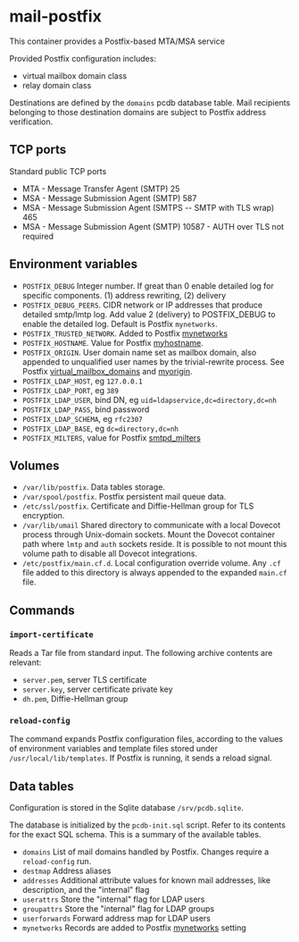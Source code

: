 # mail-postfix

This container provides a Postfix-based MTA/MSA service

Provided Postfix configuration includes:
- virtual mailbox domain class
- relay domain class

Destinations are defined by the `domains` pcdb database table. Mail
recipients belonging to those destination domains are subject to Postfix
address verification.

## TCP ports

Standard public TCP ports

- MTA - Message Transfer Agent (SMTP) 25
- MSA - Message Submission Agent (SMTP) 587
- MSA - Message Submission Agent (SMTPS -- SMTP with TLS wrap) 465
- MSA - Message Submission Agent (SMTP) 10587 - AUTH over TLS not required

## Environment variables

- `POSTFIX_DEBUG` Integer number. If great than 0 enable detailed log for
  specific components. (1) address rewriting, (2) delivery
- `POSTFIX_DEBUG_PEERS`. CIDR network or IP addresses that produce detailed smtp/lmtp log. Add value 2 (delivery) to POSTFIX_DEBUG to enable the detailed log. Default is Postfix `mynetworks`.
- `POSTFIX_TRUSTED_NETWORK`. Added to Postfix [mynetworks](https://www.postfix.org/postconf.5.html#mynetworks)
- `POSTFIX_HOSTNAME`. Value for Postfix
  [myhostname](https://www.postfix.org/postconf.5.html#myhostname).
- `POSTFIX_ORIGIN`. User domain name set as mailbox domain, also appended
  to unqualified user names by the trivial-rewrite process. See Postfix
  [virtual_mailbox_domains](https://www.postfix.org/postconf.5.html#virtual_mailbox_domains)
  and [myorigin](https://www.postfix.org/postconf.5.html#myorigin).
- `POSTFIX_LDAP_HOST`, eg `127.0.0.1`
- `POSTFIX_LDAP_PORT`, eg `389`
- `POSTFIX_LDAP_USER`, bind DN, eg `uid=ldapservice,dc=directory,dc=nh`
- `POSTFIX_LDAP_PASS`, bind password
- `POSTFIX_LDAP_SCHEMA`, eg `rfc2307`
- `POSTFIX_LDAP_BASE`, eg `dc=directory,dc=nh`
- `POSTFIX_MILTERS`, value for Postfix [smtpd_milters](http://www.postfix.org/postconf.5.html#smtpd_milters)

## Volumes

- `/var/lib/postfix`. Data tables storage.
- `/var/spool/postfix`. Postfix persistent mail queue data.
- `/etc/ssl/postfix`. Certificate and Diffie-Hellman group for TLS encryption.
- `/var/lib/umail` Shared directory to communicate with a local Dovecot
  process through Unix-domain sockets. Mount the Dovecot container path
  where `lmtp` and `auth` sockets reside. It is possible to not mount this
  volume path to disable all Dovecot integrations.
- `/etc/postfix/main.cf.d`. Local configuration override volume. Any `.cf`
  file added to this directory is always appended to the expanded
  `main.cf` file.

## Commands

### `import-certificate`

Reads a Tar file from standard input. The following archive contents are
relevant:

- `server.pem`, server TLS certificate
- `server.key`, server certificate private key
- `dh.pem`, Diffie-Hellman group

### `reload-config`

The command expands Postfix configuration files, according to the values
of environment variables and template files stored under
`/usr/local/lib/templates`. If Postfix is running, it sends a reload
signal.

## Data tables

Configuration is stored in the Sqlite database `/srv/pcdb.sqlite`.

The database is initialized by the `pcdb-init.sql` script. Refer to
its contents for the exact SQL schema. This is a summary of the available tables.

- `domains` List of mail domains handled by Postfix. Changes require a
  `reload-config` run.
- `destmap` Address aliases
- `addresses` Additional attribute values for known mail addresses, like
  description, and the "internal" flag
- `userattrs` Store the "internal" flag for LDAP users
- `groupattrs` Store the "internal" flag for LDAP groups
- `userforwards` Forward address map for LDAP users
- `mynetworks` Records are added to Postfix
  [mynetworks](https://www.postfix.org/postconf.5.html#mynetworks) setting
